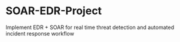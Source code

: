 # SOAR-EDR-Project
Implement EDR + SOAR for real time threat detection and automated incident response workflow
